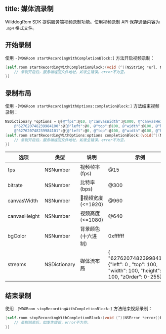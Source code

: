 title: 媒体流录制
---

WilddogRom SDK 提供服务端视频录制功能。使用视频录制 API 保存通话内容为 `.mp4` 格式文件。

## 开始录制

使用 `-[WDGRoom startRecordingWithCompletionBlock:]` 方法开启视频录制：

```objectivec
[self.room startRecordingWithCompletionBlock:(void (^)(NSString *url, NSError *error))block {
    // 录制开启后，服务端返回文件地址，如发生错误，error不为空。
}]
```

## 录制布局

使用 `-[WDGRoom startRecordingWithOptions:completionBlock:]` 方法结束视频录制：

```objectivec
NSDictionary *options = @{@"fps":@10, @"canvasWidth":@1000, @"canvasHeight":@1000, @"streams":{ 
    @"627620748239984100":@{@"left":@0, @"top":@100, @"width":@100, @"height":@100, @"zOrder":@1}, 
    @"627620748239984101":@{@"left":@0, @"top":@100, @"width":@100, @"height":@100, @"zOrder":@2}}};
[self.room startRecordingWithOptions:options completionBlock:(void(^)(NSString *url, NSError *error))block {
    // 录制开启后，服务端返回文件地址，如发生错误，error不为空。
}]
```

选项               | 类型              | 说明                    | 示例
------------------|------------------|------------------|------------------
fps               | NSNumber         | 视频帧率 (fps)    | @15
bitrate           | NSNumber         | 比特率 (bps)      | @300
canvasWidth       | NSNumber         | 视频宽度 (<=1920) | @960
canvasHeight      | NSNumber         | 视频高度 (<=1080) | @640
bgColor           | NSNumber         | 背景颜色 (十六进制) | 0xffffff
streams           | NSDictionary     | 媒体流布局         | { "627620748239984100": {"left": 0 , "top": 100, "width": 100, "height": 100, "zOrder": 0-255}


## 结束录制

使用 `-[WDGRoom stopRecordingWithCompletionBlock:]` 方法结束视频录制：

```objectivec
[self.room stopRecordingWithCompletionBlock:(void (^)(NSError *error))block {
    // 录制结束后，如发生错误，error不为空。
}]
```
